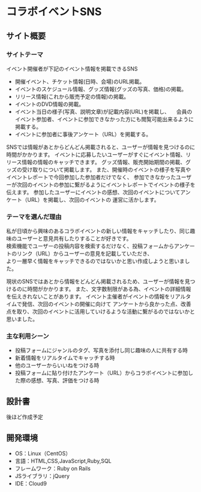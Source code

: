 # コラボイベントSNS

## サイト概要
### サイトテーマ
イベント開催者が下記のイベント情報を掲載できるSNS
- 開催イベント、チケット情報(日時、会場)のURL掲載。
- イベントのスケジュール情報、グッズ情報(グッズの写真、価格)の掲載。
- リリース情報(これから販売予定の情報)の掲載。
- イベントのDVD情報の掲載。
- イベント当日の様子(写真、説明文章)が記載内容(URL)を掲載し、
　会員のイベント参加者、イベントに参加できなかった方にも閲覧可能出来るように掲載する。
- イベントに参加者に事後アンケート（URL）を掲載する。

SNSでは情報があとからどんどん掲載されると、ユーザーが情報を見つけるのに時間がかかります。
イベントに応募したいユーザーがすぐにイベント情報、リリース情報の情報のキャッチできます。
グッズ情報、販売開始期間の掲載、グッズの受け取りについて掲載します。
また、開催時のイベントの様子を写真やイベントレポートで今回参加した参加者だけでなく、
参加できなかったユーザーが次回のイベントの参加に繋がるようにイベントレポートでイベントの様子を伝えます。
参加したユーザーにイベントの感想、次回のイベントについてアンケート（URL）を掲載し、次回のイベントの
運営に活かします。

### テーマを選んだ理由
私が日頃から興味のあるコラボイベントの新しい情報をキャッチしたり、同じ趣味のユーザーと意見共有したりすることが好きです。<br>
検索機能でユーザーの投稿内容を検索するだけなく、投稿フォームからアンケートのリンク（URL）からユーザーの意見を記載していただき、<br>
より一層早く情報をキャッチできるのではないかと思い作成しようと思いました。

現状のSNSではあとから情報をどんどん掲載されるため、ユーザーが情報を見つけるのに時間がかかります。
また、文字数制限がある為、イベントの詳細情報を伝えきれないことがあります。
イベント主催者がイベントの情報をリアルタイムで発信、次回のイベントの開催に向けて
アンケートから良かった点、改善点を取り、次回のイベントに活用していけるような活動に繋がるのではないかと思いました。

### 主な利用シーン
- 投稿フォームにジャンルのタグ、写真を添付し同じ趣味の人に共有する時
- 新着情報をリアルタイムでキャッチする時
- 他のユーザーからいいねをつける時
- 投稿フォームに貼り付けたアンケート（URL）からコラボイベントに参加した際の感想、写真、評価をつける時

## 設計書
後ほど作成予定

## 開発環境
- OS：Linux（CentOS）
- 言語：HTML,CSS,JavaScript,Ruby,SQL
- フレームワーク：Ruby on Rails
- JSライブラリ：jQuery
- IDE：Cloud9